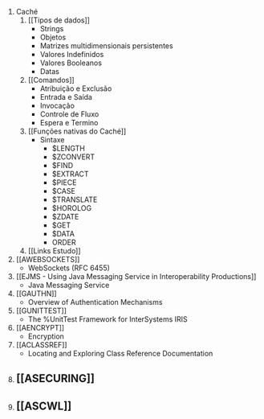 1.  Caché
	1. [[Tipos de dados]]
		- Strings
		- Objetos
		- Matrizes multidimensionais persistentes
		- Valores Indefinidos
		- Valores Booleanos
		- Datas
	2. [[Comandos]]
		- Atribuição e Exclusão
		- Entrada e Saída
		- Invocação
		- Controle de Fluxo
		- Espera e Termino
	3. [[Funções nativas do Caché]]
		-  Sintaxe
			- $LENGTH
			- $ZCONVERT
			- $FIND
			- $EXTRACT
			- $PIECE
			- $CASE
			- $TRANSLATE
			- $HOROLOG
			- $ZDATE
			- $GET
			- $DATA
			- ORDER
	4. [[Links Estudo]]
2. [[AWEBSOCKETS]]
	- WebSockets (RFC 6455)
3. [[EJMS - Using Java Messaging Service in Interoperability Productions]]
	- Java Messaging Service
4. [[GAUTHN]]
	- Overview of Authentication Mechanisms
5. [[GUNITTEST]]
	- The %UnitTest Framework for InterSystems IRIS
6. [[AENCRYPT]]
	- Encryption
7. [[ACLASSREF]]
	- Locating and Exploring Class Reference Documentation
8. [[ASECURING]]
	- 
9. [[ASCWL]]
	- 
